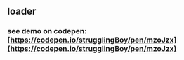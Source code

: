 ## loader
### see demo on codepen: [https://codepen.io/strugglingBoy/pen/mzoJzx](https://codepen.io/strugglingBoy/pen/mzoJzx)